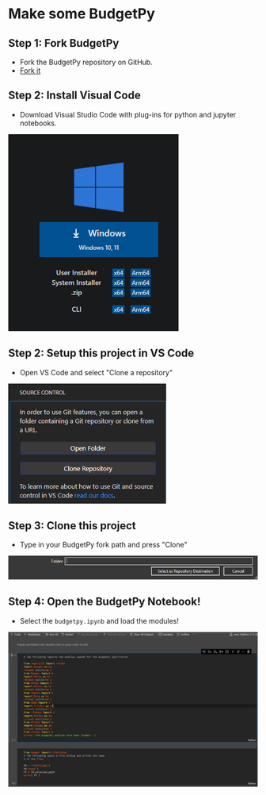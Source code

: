 # Make some BudgetPy

## Step 1: Fork BudgetPy

- Fork the BudgetPy repository on GitHub.
- [Fork it](https://github.com/KarmaScripter/BudgetPy)

## Step 2: Install Visual Code

- Download Visual Studio Code with plug-ins for python and jupyter notebooks.

![image](https://github.com/KarmaScripter/BudgetPy/blob/master/etc/git/InstallVSCode.PNG)

## Step 2: Setup this project in VS Code

- Open VS Code and select "Clone a repository"

![image](https://github.com/KarmaScripter/BudgetPy/blob/master/etc/git/CloneRepository.PNG)

## Step 3: Clone this project

- Type in your BudgetPy fork path and press "Clone"

![image](https://github.com/KarmaScripter/BudgetPy/blob/master/etc/git/RepoDestination.PNG)

## Step 4: Open the BudgetPy Notebook!

- Select the `budgetpy.ipynb` and load the modules! 

![image](https://github.com/KarmaScripter/BudgetPy/blob/master/etc/git/RunNotebook.PNG)
